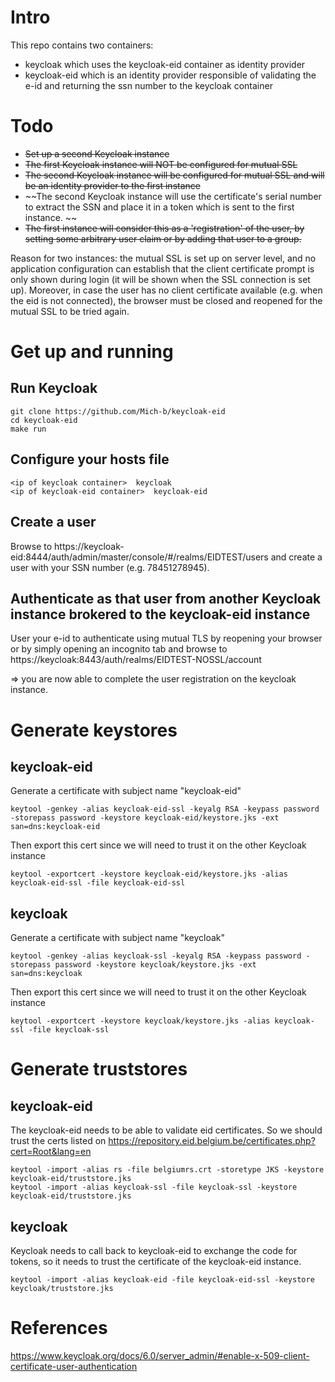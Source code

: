 # Intro
This repo contains two containers:
* keycloak which uses the keycloak-eid container as identity provider
* keycloak-eid which is an identity provider responsible of validating the e-id and returning the ssn number to the keycloak container

# Todo
* ~~Set up a second Keycloak instance~~
* ~~The first Keycloak instance will NOT be configured for mutual SSL~~
* ~~The second Keycloak instance will be configured for mutual SSL and will be an identity provider to the first instance~~
* ~~The second Keycloak instance will use the certificate's serial number to extract the SSN and place it in a token which is sent to the first instance. ~~
* ~~The first instance will consider this as a 'registration' of the user, by setting some arbitrary user claim or by adding that user to a group.~~

Reason for two instances: the mutual SSL is set up on server level, and no application configuration can establish that the client certificate prompt is only shown during login (it will be shown when the SSL connection is set up). Moreover, in case the user has no client certificate available (e.g. when the eid is not connected), the browser must be closed and reopened for the mutual SSL to be tried again. 

# Get up and running
## Run Keycloak
```
git clone https://github.com/Mich-b/keycloak-eid
cd keycloak-eid
make run
```
## Configure your hosts file
```
<ip of keycloak container>	keycloak
<ip of keycloak-eid container>	keycloak-eid

```
## Create a user
Browse to https://keycloak-eid:8444/auth/admin/master/console/#/realms/EIDTEST/users and create a user with your SSN number (e.g. 78451278945). 

## Authenticate as that user from another Keycloak instance brokered to the keycloak-eid instance
User your e-id to authenticate using mutual TLS by reopening your browser or by simply opening an incognito tab and browse to https://keycloak:8443/auth/realms/EIDTEST-NOSSL/account

=> you are now able to complete the user registration on the keycloak instance. 

# Generate keystores 
##  keycloak-eid
Generate a certificate with subject name "keycloak-eid"
```
keytool -genkey -alias keycloak-eid-ssl -keyalg RSA -keypass password -storepass password -keystore keycloak-eid/keystore.jks -ext san=dns:keycloak-eid

```
Then export this cert since we will need to trust it on the other Keycloak instance
```
keytool -exportcert -keystore keycloak-eid/keystore.jks -alias keycloak-eid-ssl -file keycloak-eid-ssl

```
## keycloak
Generate a certificate with subject name "keycloak"
```
keytool -genkey -alias keycloak-ssl -keyalg RSA -keypass password -storepass password -keystore keycloak/keystore.jks -ext san=dns:keycloak
```
Then export this cert since we will need to trust it on the other Keycloak instance
```
keytool -exportcert -keystore keycloak/keystore.jks -alias keycloak-ssl -file keycloak-ssl

```
# Generate truststores
## keycloak-eid
The keycloak-eid needs to be able to validate eid certificates. So we should trust the certs listed on https://repository.eid.belgium.be/certificates.php?cert=Root&lang=en
```
keytool -import -alias rs -file belgiumrs.crt -storetype JKS -keystore keycloak-eid/truststore.jks
keytool -import -alias keycloak-ssl -file keycloak-ssl -keystore keycloak-eid/truststore.jks
```
## keycloak
Keycloak needs to call back to keycloak-eid to exchange the code for tokens, so it needs to trust the certificate of the keycloak-eid instance. 
```
keytool -import -alias keycloak-eid -file keycloak-eid-ssl -keystore keycloak/truststore.jks

```



# References
https://www.keycloak.org/docs/6.0/server_admin/#enable-x-509-client-certificate-user-authentication
